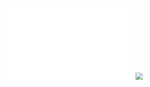 <div align="center">
  <img height="170px" src="https://github.com/yfyeung/yfyeung/blob/main/overview.svg">
  <img height="170px" src="https://github-readme-stats.vercel.app/api/top-langs/?username=yfyeung&layout=compact&langs_count=8" />
</div>
